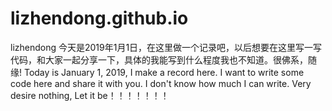 # lizhendong.github.io
lizhendong 今天是2019年1月1日，在这里做一个记录吧，以后想要在这里写一写代码，和大家一起分享一下，具体的我能写到什么程度我也不知道。很佛系，随缘!     Today is January 1, 2019, I make a record here. I want to write some code here and share it with you. I don't know how much I can write. Very desire nothing, Let it be！！！！！！！

